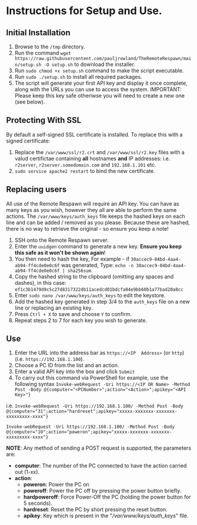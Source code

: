 # Instructions for Setup and Use.
## Initial Installation

 1. Browse to the `/tmp` directory.
 2. Run the command `wget https://raw.githubusercontent.com/pauljrowland/TheRemoteRespawn/main/setup.sh -O setup.sh` to download the installer. 
 3. Run `sudo chmod +x setup.sh` command to make the script executable.
 4. Run `sudo ./setup.sh` to install all required packages.
 5. The script will generate your first API key and display it once complete, along with the URLs you can use to access the system. IMPORTANT: Please keep this key safe otheriwse you will need to create a new one (see below).

## Protecting With SSL
By default a self-signed SSL certificate is installed. To replace this with a signed certificate:

 1. Replace the `/var/www/ssl/r2.crt` and `/var/www/ssl/r2.key` files with a valud certifictae containing **all** hostnames **and** IP addresses:
 i.e. `r2server`, `r2server.somedomain.com` and `192.168.1.101` etc.
 2. `sudo service apache2 restart` to bind the new certificate.

## Replacing users
All use of the Remote Respawn will require an API key. You can have as many keys as you wish, however they all are able to perform the same actions. 
The `/var/www/keys/auth_keys` file keeps the hashed keys on each line and can be added / removed as you please.
Because these are hashed, there is no way to retrieve the original - so ensure you keep a note!

 1. SSH onto the Remote Respawn server.
 2. Enter the `uuidgen` command to generate a new key. **Ensure you keep this safe as it won't be shown again**!
 3. You then need to hash the key,
 For example - if `30accec9-04bd-4aa4-ab94-ff4cde0e0c6f` was generated,
 Type: `echo -n 30accec9-04bd-4aa4-ab94-ff4cde0e0c6f | sha256sum`
 4. Copy the hashed string to the clipboard (omitting any spaces and dashes), in this case:
 `ef1c3b1479d9c5c27d8317322db11acedcd01bdcfa84e9bb60b1a77bad20a8cc`
 5. Enter `sudo nano /var/www/keys/auth_keys` to edit the keystore.
 6. Add the hashed key generated in step 3/4 to the `auth_keys` file on a new line or replacing an existing key.
 7. Press `Ctrl + X` to save and choose `Y` to confirm.
 8. Repeat steps 2 to 7 for each key you wish to generate. 

## Use

 1. Enter the URL into the address bar as `https://<IP  Address>` (or `http`) (i.e. `https://192.168.1.100`).
 2. Choose a PC ID from the list and an action.
 3. Enter a valid API key into the box and click `Submit`
 4. To carry out this command via PowerShell for example, use the following syntax
    `Invoke-webRequest -Uri https://<IP OR Name> -Method Post -Body @{computer="<PCNumber>";action="<Action>";apikey="<API Key>"}`
    
 i.e.
	   `Invoke-webRequest -Uri https://192.168.1.100/ -Method Post -Body @{computer="31";action="hardreset";apikey="xxxxx-xxxxxxx-xxxxxxx-xxxxxxxxx-xxxx"} `

   `Invoke-webRequest -Uri https://192.168.1.100/ -Method Post -Body @{computer="10";action="poweron";apikey="xxxxx-xxxxxxx-xxxxxxx-xxxxxxxxx-xxxx"} `

**NOTE**: Any method of sending a POST request is supported, the parameters are:

 - **computer**: The number of the PC connected to have the action carried out (1-xx). 
 - **action**: 
	 -  **poweron**: Power the PC on 
	 - **poweroff**: Power the PC off by pressing the power button briefly. 
	 - **hardpoweroff**: Force Power-Off the PC (holding the power button for 5 seconds). 
	 - **hardreset**: Reset the PC by short pressing the reset button. 
	 - **apikey**: Key which is present in the "*/var/www/keys/auth_keys*" file.
